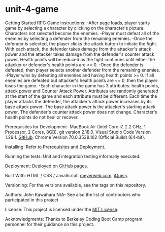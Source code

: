 # unit-4-game

Getting Started
RPG Game Instructions:
-After page loads, player starts game by selecting a character by clicking on the character's picture. Characters not selected become the enemies.
-Player must defeat all of the enemies by selecting a defender from the remaining enemies.
-Once the defender is selected, the player clicks the attack button to initiate the fight. With each attack, the defender takes damage from the attacker's attack power and the attacker takes damage from the defender's counter attack power. Health points will be reduced as the fight continues until either the attacker or defender's health points are <= 0.
-Once the defender is defeated, then player selects another defender from the remaining enemies.
-Player wins by defeating all enemies and having health points >= 0. If all enemies are defeated but attacker's health points are <= 0, then the player loses the game.
-Each character in the game has 3 attributes: health points, attack power and Counter Attack Power. Attributes are randomly generated at the start of the game and each attribute must be different. Each time the player attacks the defender, the attacker's attack power increases by its base attack power. The base attack power is the attacker's starting attack power. The defender's counter attack power does not change. Character's health points do not heal or recover.

Prerequisites for Development-
MacBook Air (Intel Core i7, 2.2 GHz, 1 Processor, 2 Cores, 8GB).
git version 2.18.0.
Visual Studio Code Version 1.29.1.
[GitHub](https://github.com/jkawahara/unit-4-game).
Chrome Version 70.0.3538.102 (Official Build) (64-bit).

Installing:
Refer to Prerequisites and Deployment.

Running the tests:
Unit and integration testing informally executed.

Deployment:
Deployed on [GitHub pages](https://jkawahara.github.io/unit-4-game/).

Built With:
HTML / CSS / JavaScript.
[meyerweb.com](https://meyerweb.com/eric/tools/css/reset/reset.css).
[jQuery](https://cdnjs.cloudflare.com/ajax/libs/jquery/3.2.1/jquery.min.js).

Versioning:
For the versions available, see the tags on this repository.

Authors:
John Kawahara
N/A- See also the list of contributors who participated in this project.

License:
This project is licensed under the [MIT License](LICENSE).

Acknowledgments:
Thanks to Berkeley Coding Boot Camp program personnel for their guidance on this project.